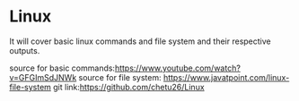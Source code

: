 # Linux

It will cover basic linux commands and file system and their respective outputs.

source for basic commands:https://www.youtube.com/watch?v=GFGImSdJNWk
source for file system: https://www.javatpoint.com/linux-file-system 
git link:https://github.com/chetu26/Linux



